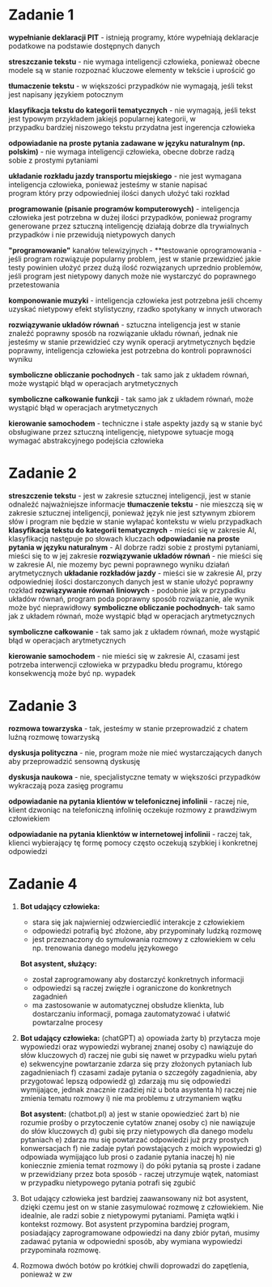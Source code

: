 # Zadanie 1
**wypełnianie deklaracji PIT** - istnieją programy, które wypełniają deklaracje podatkowe na podstawie dostępnych danych

**streszczanie tekstu** - nie wymaga inteligencji człowieka, ponieważ obecne modele są w stanie rozpoznać kluczowe elementy w tekście i uprościć go

**tłumaczenie tekstu** - w większości przypadków nie wymagają, jeśli tekst jest napisany językiem potocznym

**klasyfikacja tekstu do kategorii tematycznych** - nie wymagają, jeśli tekst jest typowym przykładem jakiejś popularnej kategorii, w   
przypadku bardziej niszowego tekstu przydatna jest ingerencja człowieka

**odpowiadanie na proste pytania zadawane w języku naturalnym (np. polskim)** - nie wymaga inteligencji człowieka, obecne dobrze radzą   
sobie z prostymi pytaniami

**układanie rozkładu jazdy transportu miejskiego** - nie jest wymagana inteligencja człowieka, ponieważ jesteśmy w stanie napisać   
  program który przy odpowiedniej ilości danych ułożyć taki rozkład
  
**programowanie (pisanie programów komputerowych)** - inteligencja człowieka jest potrzebna w dużej ilości przypadków, ponieważ programy 
  generowane przez sztuczną inteligencję działają dobrze dla trywialnych przypadków i nie przewidują nietypowych danych
  
**"programowanie"** kanałów telewizyjnych -
**testowanie oprogramowania - jeśli program rozwiązuje popularny problem, jest w stanie przewidzieć jakie testy powinien ułożyć przez    dużą ilość rozwiązanych uprzednio problemów, jeśli program jest nietypowy danych może nie wystarczyć do poprawnego przetestowania

**komponowanie muzyki** - inteligencja człowieka jest potrzebna jeśli chcemy uzyskać nietypowy efekt stylistyczny, rzadko spotykany w 
  innych utworach
  
**rozwiązywanie układów równań** - sztuczna inteligencja jest w stanie znaleźć poprawny sposób na rozwiązanie układu równań, jednak nie jesteśmy w stanie przewidzieć czy wynik operacji arytmetycznych będzie poprawny, inteligencja człowieka jest potrzebna do kontroli poprawności wyniku

**symboliczne obliczanie pochodnych** - tak samo jak z układem równań, może wystąpić błąd w operacjach arytmetycznych
  
**symboliczne całkowanie funkcji** -  tak samo jak z układem równań, może wystąpić błąd w operacjach arytmetycznych
  
**kierowanie samochodem** - techniczne i stałe aspekty jazdy są w stanie być obsługiwane przez sztuczną inteligencję, nietypowe sytuacje mogą wymagać abstrakcyjnego podejścia człowieka
  
# Zadanie 2
**streszczenie tekstu** - jest w zakresie sztucznej inteligencji, jest w stanie odnaleźć najważniejsze informacje
**tłumaczenie tekstu** - nie mieszczą się w zakresie sztucznej inteligencji, ponieważ język nie jest sztywnym zbiorem słów i program    nie będzie w stanie wyłapać kontekstu w wielu przypadkach
**klasyfikacja tekstu do kategorii tematycznych** - mieści się w zakresie AI, klasyfikacjq następuje po słowach kluczach
**odpowiadanie na proste pytania w języku naturalnym** - AI dobrze radzi sobie z prostymi pytaniami, mieści się to w jej zakresie 
**rozwiązywanie układów równań** - nie mieści się w zakresie AI, nie mozemy byc pewni poprawnego wyniku działań arytmetycznych 
**układanie rozkładów jazdy** - mieści sie w zakresie AI, przy odpowiedniej ilości dostarczonych danych jest w stanie ułożyć poprawny rozkład
**rozwiązywanie równań liniowych** - podobnie jak w przypadku układów równań, program poda poprawny sposób rozwiązanie, ale wynik może być nieprawidłowy
**symboliczne obliczanie pochodnych**- tak samo jak z układem równań, może wystąpić błąd w operacjach arytmetycznych

**symboliczne całkowanie** - tak samo jak z układem równań, może wystąpić błąd w operacjach arytmetycznych

**kierowanie samochodem** - nie mieści się w zakresie AI, czasami jest potrzeba interwencji człowieka w przypadku błedu programu, którego konsekwencją może być np. wypadek

# Zadanie 3
**rozmowa towarzyska** - tak, jesteśmy w stanie przeprowadzić z chatem luźną rozmowę towarzyską

**dyskusja polityczna** - nie, program może nie mieć wystarczających danych aby przeprowadzić sensowną dyskusję

**dyskusja naukowa** - nie, specjalistyczne tematy w większości przypadków wykraczają poza zasięg programu

**odpowiadanie na pytania klientów w telefonicznej infolinii** - raczej nie, klient dzwoniąc na telefoniczną infolinię oczekuje rozmowy z prawdziwym człowiekiem 
  
**odpowiadanie na pytania klienktów w internetowej infolinii** - raczej tak, klienci wybierający tę formę pomocy często oczekują szybkiej i konkretnej odpowiedzi

# Zadanie 4
1. **Bot udający człowieka:**
   - stara się jak najwierniej odzwierciedlić interakcje z człowiekiem
   - odpowiedzi potrafią być złożone, aby przypominały ludzką rozmowę
   - jest przeznaczony do symulowania rozmowy z człowiekiem w celu np. trenowania danego modelu językowego
     
   **Bot asystent, służący:**
   - został zaprogramowany aby dostarczyć konkretnych informacji
   - odpowiedzi są raczej zwięzłe i ograniczone do konkretnych zagadnień
   - ma zastosowanie w automatycznej obsłudze klienkta, lub dostarczaniu informacji, pomaga zautomatyzować i ułatwić powtarzalne procesy

2.
   **Bot udający człowieka:** (chatGPT)
  a) opowiada żarty
  b) przytacza moje wypowiedzi oraz wypowiedzi wybranej znanej osoby
  c) nawiązuje do słów kluczowych
  d) raczej nie gubi się nawet w przypadku wielu pytań
  e) sekwencyjne powtarzanie zdarza się przy złożonych pytaniach lub zagadnieniach
  f) czasami zadaje pytania o szczegóły zagadnienia, aby przygotować lepszą odpowiedź
  g) zdarzają mu się odpowiedzi wymijające, jednak znacznie rzadziej niż u bota asystenta
  h) raczej nie zmienia tematu rozmowy
  i) nie ma problemu z utrzymaniem wątku
   

   **Bot asystent:** (chatbot.pl)
   a) jest w stanie opowiedzieć żart
   b) nie rozumie prośby o przytoczenie cytatów znanej osoby
   c) nie nawiązuje do słów kluczowych
   d) gubi się przy nietypowych dla danego modelu pytaniach
   e) zdarza mu się powtarzać odpowiedzi już przy prostych konwersacjach
   f) nie zadaje pytań powstających z moich wypowiedzi
   g) odpowiada wymijająco lub prosi o zadanie pytania inaczej
   h) nie koniecznie zmienia temat rozmowy
   i) do póki pytania są proste i zadane w przewidziany przez bota sposób - raczej utrzymuje wątek, natomiast w           przypadku nietypowego pytania potrafi się zgubić

3. Bot udający człowieka jest bardziej zaawansowany niż bot asystent, dzięki czemu jest on w stanie zasymulować
   rozmowę z człowiekiem. Nie idealnie, ale radzi sobie z nietypowymi pytaniami. Pamięta wątki i kontekst rozmowy. 
   Bot asystent przypomina bardziej program, posiadający zaprogramowane odpowiedzi na dany zbiór pytań, musimy
   zadawać pytania w odpowiedni sposób, aby wymiana wypowiedzi przypominała rozmowę.
4. Rozmowa dwóch botów po krótkiej chwili doprowadzi do zapętlenia, ponieważ w zw
  
   
   
